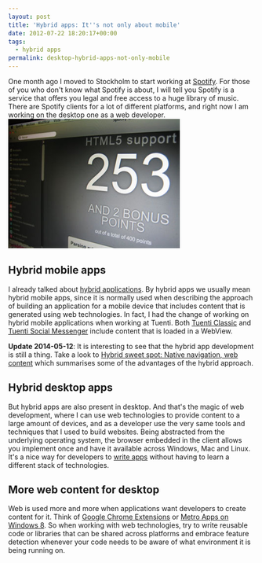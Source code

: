 ```yaml
---
layout: post
title: 'Hybrid apps: It''s not only about mobile'
date: 2012-07-22 18:20:17+00:00
tags:
  - hybrid apps
permalink: desktop-hybrid-apps-not-only-mobile
---
```


One month ago I moved to Stockholm to start working at [Spotify](http://www.spotify.com). For those of you who don't know what Spotify is about, I will tell you Spotify is a service that offers you legal and free access to a huge library of music. There are Spotify clients for a lot of different platforms, and right now I am working on the desktop one as a web developer.
![Spotify desktop client showing its HTML5 support](/assets/images/posts/spotify-apps-html5.jpg)

<!-- more -->
## Hybrid mobile apps

I already talked about [hybrid applications](/developing-mobile-webapp-first/#hybrid). By hybrid apps we usually mean hybrid mobile apps, since it is normally used when describing the approach of building an application for a mobile device that includes content that is generated using web technologies. In fact, I had the change of working on hybrid mobile applications when working at Tuenti. Both [Tuenti Classic](https://play.google.com/store/apps/details?id=com.tuenti.android.client) and [Tuenti Social Messenger](https://play.google.com/store/apps/details?id=com.tuenti.messenger) include content that is loaded in a WebView.

**Update 2014-05-12**: It is interesting to see that the hybrid app development is still a thing. Take a look to [Hybrid sweet spot: Native navigation, web content](http://signalvnoise.com/posts/3743-hybrid-sweet-spot-native-navigation-web-content) which summarises some of the advantages of the hybrid approach.

## Hybrid desktop apps

But hybrid apps are also present in desktop. And that's the magic of web development, where I can use web technologies to provide content to a large amount of devices, and as a developer use the very same tools and techniques that I used to build websites. Being abstracted from the underlying operating system, the browser embedded in the client allows you implement once and have it available across Windows, Mac and Linux. It's a nice way for developers to [write apps](https://developer.spotify.com/technologies/apps/) without having to learn a different stack of technologies.

## More web content for desktop

Web is used more and more when applications want developers to create content for it. Think of [Google Chrome Extensions](https://chrome.google.com/webstore/category/extensions) or [Metro Apps on Windows 8](http://channel9.msdn.com/Events/BUILD/BUILD2011/APP-162T). So when working with web technologies, try to write reusable code or libraries that can be shared across platforms and embrace feature detection whenever your code needs to be aware of what environment it is being running on.
